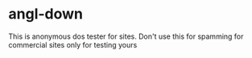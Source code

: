 # angl-down
This is anonymous dos tester for sites. Don't use this for spamming for commercial sites only for testing yours
